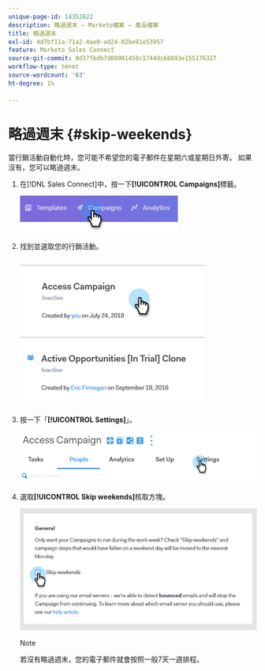 ```yaml
---
unique-page-id: 14352622
description: 略過週末 — Marketo檔案 — 產品檔案
title: 略過週末
exl-id: 4d7bf11a-71a2-4ae0-ad24-02be81e53957
feature: Marketo Sales Connect
source-git-commit: 0d37fbdb7d08901458c1744dc68893e155176327
workflow-type: tm+mt
source-wordcount: '63'
ht-degree: 1%

---
```


# 略過週末 {#skip-weekends}

當行銷活動自動化時，您可能不希望您的電子郵件在星期六或星期日外寄。 如果沒有，您可以略過週末。

1. 在[!DNL Sales Connect]中，按一下&#x200B;**[!UICONTROL &#x200B; Campaigns]**&#x200B;標籤。

   ![](assets/one-2.png)

1. 找到並選取您的行銷活動。

   ![](assets/two-2.png)

1. 按一下「**[!UICONTROL Settings]**」。

   ![](assets/three-2.png)

1. 選取&#x200B;**[!UICONTROL Skip weekends]**&#x200B;核取方塊。

   ![](assets/four-2.png)

   >[!NOTE]
   >
   >若沒有略過週末，您的電子郵件就會按照一般7天一週排程。
